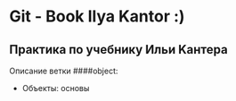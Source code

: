 # Git - Book Ilya Kantor :)
## Практика по учебнику Ильи Kантера

Описание ветки ####object:
- Объекты: основы
